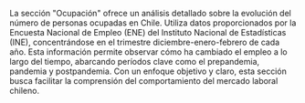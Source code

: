 La sección "Ocupación" ofrece un análisis detallado sobre la evolución del número de personas ocupadas en Chile. Utiliza datos proporcionados por la Encuesta Nacional de Empleo (ENE) del Instituto Nacional de Estadísticas (INE), concentrándose en el trimestre diciembre-enero-febrero de cada año. Esta información permite observar cómo ha cambiado el empleo a lo largo del tiempo, abarcando períodos clave como el prepandemia, pandemia y postpandemia. Con un enfoque objetivo y claro, esta sección busca facilitar la comprensión del comportamiento del mercado laboral chileno.